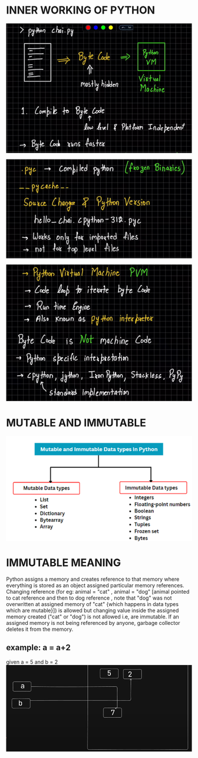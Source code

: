 # INNER WORKING OF PYTHON
![alt text](image.png)

![alt text](image-1.png)

![alt text](image-2.png)

# MUTABLE AND IMMUTABLE
![alt text](image-4.png)

# IMMUTABLE MEANING
Python assigns a memory and creates reference to that memory where everything is stored as an object assigned particular memory references. Changing reference (for eg: animal = "cat" , animal = "dog" [animal pointed to cat reference and then to dog reference , note that "dog" was not overwritten at assigned memory of "cat" {which happens in data types which are mutable}]) is allowed but changing value inside the assigned memory created ("cat" or "dog") is not allowed i.e, are immutable. If an assigned memory is not being referenced by anyone, garbage collector deletes it from the memory.
## example: a = a+2
given a = 5 and b = 2
![alt text](image-3.png)